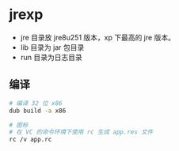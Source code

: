 # jrexp

- jre 目录放 jre8u251 版本，xp 下最高的 jre 版本。
- lib 目录为 jar 包目录
- run 目录为日志目录

## 编译

```bash
# 编译 32 位 x86
dub build -a x86
```

```bash
# 图标
# 在 VC 的命令环境下使用 rc 生成 app.res 文件
rc /v app.rc
```

